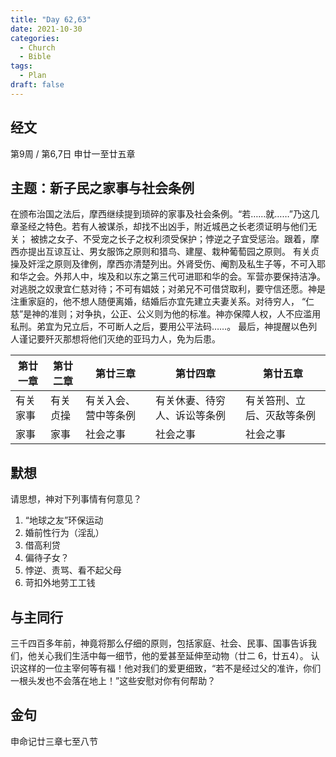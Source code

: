 ```yaml
---
title: "Day 62,63"
date: 2021-10-30
categories:
  - Church
  - Bible
tags:
  - Plan
draft: false
---
```


## 经文
第9周 / 第6,7日 申廿一至廿五章

## 主题：新子民之家事与社会条例
在颁布治国之法后，摩西继续提到琐碎的家事及社会条例。“若……就……”乃这几章圣经之特色。若有人被谋杀，却找不出凶手，附近城邑之长老须证明与他们无关；
被掳之女子、不受宠之长子之权利须受保护；悖逆之子宜受惩治。跟着，摩西亦提出互谅互让、男女服饰之原则和猎鸟、建屋、栽种葡萄园之原则。
有关贞操及奸淫之原则及律例，摩西亦清楚列出。外肾受伤、阉割及私生子等，不可入耶和华之会。外邦人中，埃及和以东之第三代可进耶和华的会。军营亦要保持洁净。
对逃脱之奴隶宜仁慈对待；不可有娼妓；对弟兄不可借贷取利，要守信还愿。神是注重家庭的，他不想人随便离婚，结婚后亦宜先建立夫妻关系。对待穷人，
“仁慈”是神的准则；对争执，公正、公义则为他的标准。神亦保障人权，人不应滥用私刑。弟宜为兄立后，不可断人之后，要用公平法码……。
最后，神提醒以色列人谨记要歼灭那想将他们灭绝的亚玛力人，免为后患。

| 第廿一章 | 第廿二章 | 第廿三章       | 第廿四章           | 第廿五章          |
| ---- | ---- | ---------- | -------------- | ------------- |
| 有关家事 | 有关贞操 | 有关入会、营中等条例 | 有关休妻、待穷人、诉讼等条例 | 有关笞刑、立后、灭敌等条例 |
| 家事  | 家事    | 社会之事 |社会之事 |社会之事 |

## 默想
请思想，神对下列事情有何意见？
1. “地球之友”环保运动
2. 婚前性行为（淫乱）
3. 借高利贷
4. 偏待子女？
5. 悖逆、责骂、看不起父母
6. 苛扣外地劳工工钱

## 与主同行
三千四百多年前，神竟将那么仔细的原则，包括家庭、社会、民事、国事告诉我们，他关心我们生活中每一细节，他的爱甚至延伸至动物（廿二  6，廿五4）。
认识这样的一位主宰何等有福！他对我们的爱更细致，“若不是经过父的准许，你们一根头发也不会落在地上！”这些安慰对你有何帮助？

## 金句
申命记廿三章七至八节

[comment]: <> (## 附录)

